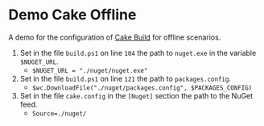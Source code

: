 # Demo Cake Offline

A demo for the configuration of [Cake Build](https://github.com/cake-build/cake) for offline scenarios.

1. Set in the file `build.ps1` on line `104` the path to `nuget.exe` in the variable `$NUGET_URL`.
    * `$NUGET_URL = "./nuget/nuget.exe"`
1. Set in the file `build.ps1` on line `121` the path to `packages.config`.
    * `$wc.DownloadFile("./nuget/packages.config", $PACKAGES_CONFIG)`
1. Set in the file `cake.config` in the `[Nuget]` section the path to the NuGet feed.
    * `Source=./nuget/`